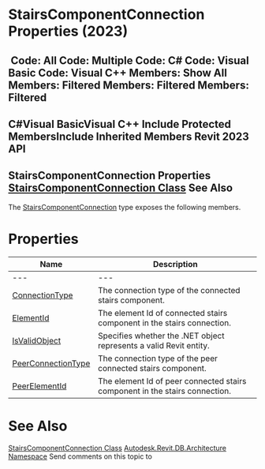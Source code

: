 # StairsComponentConnection Properties (2023)

﻿
 Code: All Code: Multiple Code: C# Code: Visual Basic Code: Visual C++  Members: Show All Members: Filtered Members: Filtered Members: Filtered   
---  
C#Visual BasicVisual C++
Include Protected MembersInclude Inherited Members
Revit 2023 API  
---  
StairsComponentConnection Properties  
[StairsComponentConnection Class](e4804430-f8f5-0985-2c09-5b633c2cd410.md "StairsComponentConnection Class") See Also  
---  
The [StairsComponentConnection](e4804430-f8f5-0985-2c09-5b633c2cd410.md "StairsComponentConnection Class") type exposes the following members.
# Properties
| Name | Description |
| --- | --- |
| --- | --- | --- |
| [ConnectionType](c711b1d5-866f-2d51-0c5d-df5ec94c5aec.md "ConnectionType Property") | The connection type of the connected stairs component. |
| [ElementId](b474d62f-f49e-1800-46c9-8236b69d9cf9.md "ElementId Property") | The element Id of connected stairs component in the stairs connection. |
| [IsValidObject](02aaeff8-f0be-6a2d-9b6b-ecea5a6dce2b.md "IsValidObject Property") | Specifies whether the .NET object represents a valid Revit entity. |
| [PeerConnectionType](cf8457a9-9fac-0bab-6ca3-4ba3b79d872f.md "PeerConnectionType Property") | The connection type of the peer connected stairs component. |
| [PeerElementId](b6454a01-0ce3-b32d-8c7b-7359644386b3.md "PeerElementId Property") | The element Id of peer connected stairs component in the stairs connection. |

# See Also
[StairsComponentConnection Class](e4804430-f8f5-0985-2c09-5b633c2cd410.md "StairsComponentConnection Class")
[Autodesk.Revit.DB.Architecture Namespace](720f0c58-cb2b-4f13-374a-7348ed0a1cd3.md "Autodesk.Revit.DB.Architecture Namespace")
Send comments on this topic to 